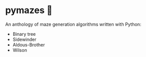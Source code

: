 # pymazes 🐍

An anthology of maze generation algorithms written with Python:

 - Binary tree
 - Sidewinder
 - Aldous-Brother
 - Wilson
